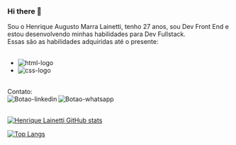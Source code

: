 ### Hi there 👋

Sou o Henrique Augusto Marra Lainetti, tenho 27 anos, sou Dev Front End e estou desenvolvendo minhas habilidades para Dev Fullstack.
<br>
Essas são as habilidades adquiridas até o presente:
<br>
<br>
- <img src="https://img.shields.io/badge/HTML5-E34F26?style=for-the-badge&logo=html5&logoColor=white" alt="html-logo" />
- <img src="https://img.shields.io/badge/CSS3-1572B6?style=for-the-badge&logo=css3&logoColor=white" alt="css-logo" />
<br>
Contato:
<br>
<a href="www.linkedin.com/in/henrique-lainetti" target="_blank">
<img src="https://img.shields.io/badge/LinkedIn-0077B5?style=for-the-badge&logo=linkedin&logoColor=white" align="left" alt="Botao-linkedin">
</a>
<a href="https://wa.me/+5512982600441" target="_blank">
<img src="https://img.shields.io/badge/WhatsApp-25D366?style=for-the-badge&logo=whatsapp&logoColor=white" align="left" alt="Botao-whatsapp">
</a>
<br />
<br />

[![Henrique Lainetti GitHub stats](https://github-readme-stats.vercel.app/api?username=HenriqueLainetti)](https://github.com/anuraghazra/github-readme-stats)

[![Top Langs](https://github-readme-stats.vercel.app/api/top-langs/?username=HenriqueLainetti)](https://github.com/anuraghazra/github-readme-stats)

